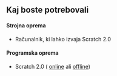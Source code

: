 ## Kaj boste potrebovali

#### Strojna oprema

+ Računalnik, ki lahko izvaja Scratch 2.0

#### Programska oprema

+ Scratch 2.0 ( [online](https://scratch.mit.edu/projects/editor/) ali [offline](https://scratch.mit.edu/scratch2download/))